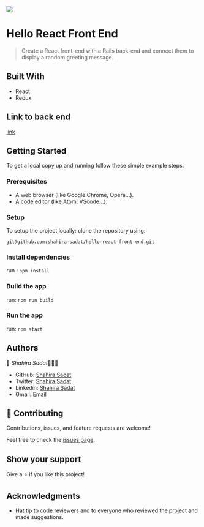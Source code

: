 ![](https://img.shields.io/badge/Microverse-blueviolet)

# Hello React Front End

> Create a React front-end with a Rails back-end and connect them to display a random greeting message.

## Built With

- React
- Redux

## Link to back end
[link](https://github.com/shahira-sadat/hello-react-front-end/)


## Getting Started

To get a local copy up and running follow these simple example steps.

### Prerequisites

- A web browser (like Google Chrome, Opera...).
- A code editor (like Atom, VScode...).

### Setup

To setup the project locally: clone the repository using:

```
git@github.com:shahira-sadat/hello-react-front-end.git
```

### Install dependencies

run : `npm install`

### Build the app

run: `npm run build`

### Run the app

run: `npm start`


## Authors

👤 *Shahira Sadat*👩🏻‍💻
- GitHub: [Shahira Sadat](https://github.com/shahira-sadat)
- Twitter: [Shahira Sadat](https://twitter.com/SadatShahira)
- Linkedin: [Shahira Sadat](https://www.linkedin.com/in/shahira-sadat-49b402199)
- Gmail: [Email](shahira.sadat1@gmail.com)

## 🤝 Contributing

Contributions, issues, and feature requests are welcome!

Feel free to check the [issues page](../../issues/).

## Show your support

Give a ⭐️ if you like this project!

## Acknowledgments

- Hat tip to code reviewers and to everyone who reviewed the project and made suggestions.
